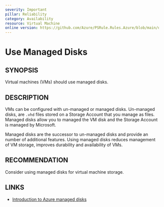 ```yaml
---
severity: Important
pillar: Reliability
category: Availability
resource: Virtual Machine
online version: https://github.com/Azure/PSRule.Rules.Azure/blob/main/docs/en/rules/Azure.VM.UseManagedDisks.md
---
```


# Use Managed Disks

## SYNOPSIS

Virtual machines (VMs) should use managed disks.

## DESCRIPTION

VMs can be configured with un-managed or managed disks.
Un-managed disks, are `.vhd` files stored on a Storage Account that you manage as files.
Managed disks allow you to managed the VM disk and the Storage Account is managed by Microsoft.

Managed disks are the successor to un-managed disks and provide an number of additional features.
Using managed disks reduces management of VM storage, improves durability and availability of VMs.

## RECOMMENDATION

Consider using managed disks for virtual machine storage.

## LINKS

- [Introduction to Azure managed disks](https://docs.microsoft.com/en-us/azure/virtual-machines/windows/managed-disks-overview)
